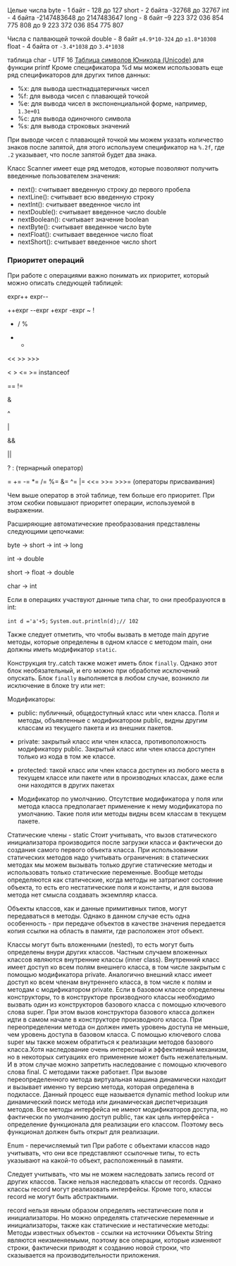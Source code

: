 Целые числа
byte - 1 байт - 128 до 127
short - 2 байта -32768 до 32767
int - 4 байта  -2147483648 до 2147483647
long - 8 байт  –9 223 372 036 854 775 808 до 9 223 372 036 854 775 807

Числа с палвающей точкой
double - 8 байт `±4.9*10-324` до `±1.8*10308`
float - 4 байта от `-3.4*1038` до `3.4*1038`

таблица char  - UTF 16 [Таблица символов Юникода (Unicode)](http://foxtools.ru/Unicode#%D0%90)
для функции printf
Кроме спецификатора %d мы можем использовать еще ряд спецификаторов для других типов данных:

-   %x: для вывода шестнадцатеричных чисел
-   %f: для вывода чисел с плавающей точкой
-   %e: для вывода чисел в экспоненциальной форме, например, `1.3e+01`
-   %c: для вывода одиночного символa
-   %s: для вывода строковых значений

При выводе чисел с плавающей точкой мы можем указать количество знаков после запятой, для этого используем спецификатор на `%.2f`, где `.2` указывает, что после запятой будет два знака.

Класс Scanner имеет еще ряд методов, которые позволяют получить введенные пользователем значения:

-   next(): считывает введенную строку до первого пробела 
-   nextLine(): считывает всю введенную строку
-   nextInt(): считывает введенное число int    
-   nextDouble(): считывает введенное число double    
-   nextBoolean(): считывает значение boolean    
-   nextByte(): считывает введенное число byte    
-   nextFloat(): считывает введенное число float    
-   nextShort(): считывает введенное число short

### Приоритет операций

При работе с операциями важно понимать их приоритет, который можно описать следующей таблицей:

expr++ expr--

++expr --expr +expr -expr ~ !

* / %

+ -

<< >> >>>

< > <= >= instanceof

== !=

&

^

|

&&

||

? : (тернарный оператор)

= += -= *= /= %= &= ^= |= <<= >>= >>>= (операторы присваивания)

Чем выше оператор в этой таблице, тем больше его приоритет. При этом скобки повышают приоритет операции, используемой в выражении.

Расширяющие автоматические преобразования представлены следующими цепочками:

byte -> short -> int -> long

int -> double

short -> float -> double

char -> int

Если в операциях участвуют данные типа char, то они преобразуются в int:

`int d ='a'+5;`
`System.out.println(d);// 102`

Также следует отметить, что чтобы вызвать в методе main другие методы, которые определены в одном классе с методом main, они должны иметь модификатор `static`.

Конструкция try..catch также может иметь блок `finally`. Однако этот блок необязательный, и его можно при обработке исключений опускать. Блок `finally` выполняется в любом случае, возникло ли исключение в блоке try или нет:

Модификаторы:
-   public: публичный, общедоступный класс или член класса. Поля и методы, объявленные с модификатором public, видны другим классам из текущего пакета и из внешних пакетов.
    
-   private: закрытый класс или член класса, противоположность модификатору public. Закрытый класс или член класса доступен только из кода в том же классе.
    
-   protected: такой класс или член класса доступен из любого места в текущем классе или пакете или в производных классах, даже если они находятся в других пакетах
    
-   Модификатор по умолчанию. Отсутствие модификатора у поля или метода класса предполагает применение к нему модификатора по умолчанию. Такие поля или методы видны всем классам в текущем пакете.

Статические члены - static
Стоит учитывать, что вызов статического инициализатора производится после загрузки класса и фактически до создания самого первого объекта класса.
При использовании статических методов надо учитывать ограничения: в статических методах мы можем вызывать только другие статические методы и использовать только статические переменные. Вообще методы определяются как статические, когда методы не затрагиют состояние объекта, то есть его нестатические поля и константы, и для вызова метода нет смысла создавать экземпляр класса.

Объекты классов, как и данные примитивных типов, могут передаваться в методы. Однако в данном случае есть одна особенность - при передаче объектов в качестве значения передается копия ссылки на область в памяти, где расположен этот объект.

Классы могут быть вложенными (nested), то есть могут быть определены внури других классов. Частным случаем вложенных классов являются внутренние классы (inner class). Внутренний класс имеет доступ ко всем полям внешнего класса, в том числе закрытым с помощью модификатора private. Аналогично внешний класс имеет доступ ко всем членам внутреннего класса, в том числе к полям и методам с модификатором private.
Если в базовом классе определены конструкторы, то в конструкторе производного классы необходимо вызвать один из конструкторов базового класса с помощью ключевого слова super. При этом вызов конструктора базового класса должен идти в самом начале в конструкторе производного класса.
При переопределении метода он должен иметь уровень доступа не меньше, чем уровень доступа в базовом класса. С помощью ключевого слова super мы также можем обратиться к реализации методов базового класса.Хотя наследование очень интересный и эффективный механизм, но в некоторых ситуациях его применение может быть нежелательным. И в этом случае можно запретить наследование с помощью ключевого слова final. С методами также работает. При вызове переопределенного метода виртуальная машина динамически находит и вызывает именно ту версию метода, которая определена в подклассе. Данный процесс еще называется dynamic method lookup или динамический поиск метода или динамическая диспетчеризация методов.
Все методы интерфейса не имеют модификаторов доступа, но фактически по умолчанию доступ public, так как цель интерфейса - определение функционала для реализации его классом. Поэтому весь функционал должен быть открыт для реализации.

Enum - перечисляемый тип
При работе с объектами классов надо учитывать, что они все представляют ссылочные типы, то есть указывают на какой-то объект, расположенный в памяти.

Следует учитывать, что мы не можем наследовать запись record от других классов. Также нельзя наследовать классы от records. Однако классы record могут реализовать интерфейсы. Кроме того, классы record не могут быть абстрактными.

 record нельзя явным образом определять нестатические поля и инициализаторы. Но можно определять статические переменные и инициализаторы, также как статические и нестатические методы:
 Методы известных объектов - ссылки на источники
 Объекты String являются неизменяемыми, поэтому все операции, которые изменяют строки, фактически приводят к созданию новой строки, что сказывается на производительности приложения.